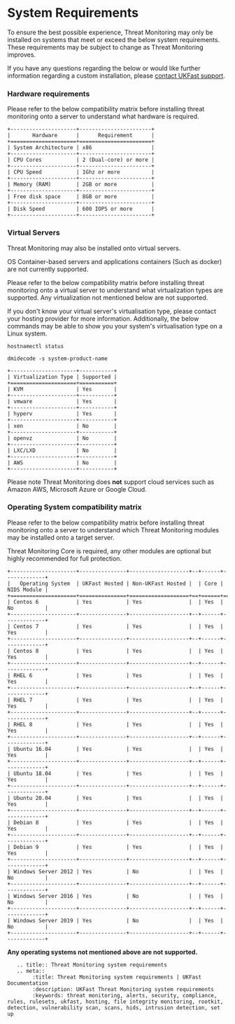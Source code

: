 # System Requirements

To ensure the best possible experience, Threat Monitoring may only be installed on systems that meet or exceed the below system requirements. These requirements may be subject to change as Threat Monitoring improves.

If you have any questions regarding the below or would like further information regarding a custom installation, please [contact UKFast support](https://my.ukfast.co.uk/pss/create).

### Hardware requirements

Please refer to the below compatibility matrix before installing threat monitoring onto a server to understand what hardware is required.

```eval_rst
+---------------------+-----------------------+
|       Hardware      |      Requirement      |
+=====================+=======================+
| System Architecture | x86                   |
+---------------------+-----------------------+
| CPU Cores           | 2 (Dual-core) or more |
+---------------------+-----------------------+
| CPU Speed           | 1Ghz or more          |
+---------------------+-----------------------+
| Memory (RAM)        | 2GB or more           |
+---------------------+-----------------------+
| Free disk space     | 8GB or more           |
+---------------------+-----------------------+
| Disk Speed          | 600 IOPS or more      |
+---------------------+-----------------------+
```

### Virtual Servers

Threat Monitoring may also be installed onto virtual servers.

OS Container-based servers and applications containers (Such as docker) are not currently supported.

Please refer to the below compatibility matrix before installing threat monitoring onto a virtual server to understand what virtualization types are supported. Any virtualization not mentioned below are not supported.

If you don't know your virtual server's virtualisation type, please contact your hosting provider for more information. Additionally, the below commands may be able to show you your system's virtualisation type on a Linux system.

`hostnamectl status`

`dmidecode -s system-product-name`

```eval_rst
+---------------------+-----------+
| Virtualization Type | Supported |
+=====================+===========+
| KVM                 | Yes       |
+---------------------+-----------+
| vmware              | Yes       |
+---------------------+-----------+
| hyperv              | Yes       |
+---------------------+-----------+
| xen                 | No        |
+---------------------+-----------+
| openvz              | No        |
+---------------------+-----------+
| LXC/LXD             | No        |
+---------------------+-----------+
| AWS                 | No        |
+---------------------+-----------+
```

Please note Threat Monitoring does **not** support cloud services such as Amazon AWS, Microsoft Azure or Google Cloud.

### Operating System compatibility matrix

Please refer to the below compatibility matrix before installing threat monitoring onto a server to understand which Threat Monitoring modules may be installed onto a target server.

Threat Monitoring Core is required, any other modules are optional but highly recommended for full protection.

```eval_rst
+---------------------+---------------+-------------------+--+------+-------------+
|   Operating System  | UKFast Hosted | Non-UKFast Hosted |  | Core | NIDS Module |
+=====================+===============+===================+==+======+=============+
| Centos 6            | Yes           | Yes               |  | Yes  | No          |
+---------------------+---------------+-------------------+--+------+-------------+
| Centos 7            | Yes           | Yes               |  | Yes  | Yes         |
+---------------------+---------------+-------------------+--+------+-------------+
| Centos 8            | Yes           | Yes               |  | Yes  | Yes         |
+---------------------+---------------+-------------------+--+------+-------------+
| RHEL 6              | Yes           | Yes               |  | Yes  | Yes         |
+---------------------+---------------+-------------------+--+------+-------------+
| RHEL 7              | Yes           | Yes               |  | Yes  | Yes         |
+---------------------+---------------+-------------------+--+------+-------------+
| RHEL 8              | Yes           | Yes               |  | Yes  | Yes         |
+---------------------+---------------+-------------------+--+------+-------------+
| Ubuntu 16.04        | Yes           | Yes               |  | Yes  | Yes         |
+---------------------+---------------+-------------------+--+------+-------------+
| Ubuntu 18.04        | Yes           | Yes               |  | Yes  | Yes         |
+---------------------+---------------+-------------------+--+------+-------------+
| Ubuntu 20.04        | Yes           | Yes               |  | Yes  | Yes         |
+---------------------+---------------+-------------------+--+------+-------------+
| Debian 8            | Yes           | Yes               |  | Yes  | Yes         |
+---------------------+---------------+-------------------+--+------+-------------+
| Debian 9            | Yes           | Yes               |  | Yes  | Yes         |
+---------------------+---------------+-------------------+--+------+-------------+
| Windows Server 2012 | Yes           | No                |  | Yes  | No          |
+---------------------+---------------+-------------------+--+------+-------------+
| Windows Server 2016 | Yes           | No                |  | Yes  | No          |
+---------------------+---------------+-------------------+--+------+-------------+
| Windows Server 2019 | Yes           | No                |  | Yes  | No          |
+---------------------+---------------+-------------------+--+------+-------------+
```

**Any operating systems not mentioned above are not supported.**


```eval_rst
   .. title:: Threat Monitoring system requirements
   .. meta::
        :title: Threat Monitoring system requirements | UKFast Documentation
        :description: UKFast Threat Monitoring system requirements
        :keywords: threat monitoring, alerts, security, compliance, rules, rulesets, ukfast, hosting, file integrity monitoring, rootkit, detection, vulnerability scan, scans, hids, intrusion detection, set up
